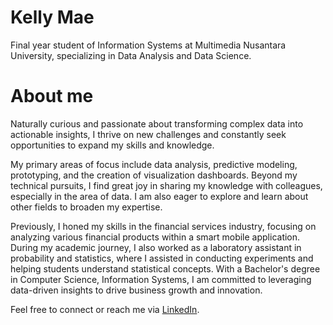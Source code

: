 # Kelly Mae

Final year student of Information Systems at Multimedia Nusantara University, specializing in Data Analysis and Data Science.

# About me
Naturally curious and passionate about transforming complex data into actionable insights, I thrive on new challenges and constantly seek opportunities to expand my skills and knowledge.

My primary areas of focus include data analysis, predictive modeling, prototyping, and the creation of visualization dashboards. Beyond my technical pursuits, I find great joy in sharing my knowledge with colleagues, especially in the area of data. I am also eager to explore and learn about other fields to broaden my expertise.

Previously, I honed my skills in the financial services industry, focusing on analyzing various financial products within a smart mobile application. During my academic journey, I also worked as a laboratory assistant in probability and statistics, where I assisted in conducting experiments and helping students understand statistical concepts. With a Bachelor's degree in Computer Science, Information Systems, I am committed to leveraging data-driven insights to drive business growth and innovation.

Feel free to connect or reach me via [LinkedIn](https://www.linkedin.com/in/antonettekelly/).
